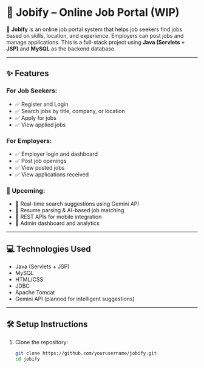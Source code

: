 # 💼 Jobify – Online Job Portal (WIP)

🚀 **Jobify** is an online job portal system that helps job seekers find jobs based on skills, location, and experience. Employers can post jobs and manage applications. This is a full-stack project using **Java (Servlets + JSP)** and **MySQL** as the backend database.

---

## ✨ Features

### For Job Seekers:
- ✅ Register and Login
- ✅ Search jobs by title, company, or location
- ✅ Apply for jobs
- ✅ View applied jobs

### For Employers:
- ✅ Employer login and dashboard
- ✅ Post job openings
- ✅ View posted jobs
- ✅ View applications received

### 🔄 Upcoming:
- 🔲 Real-time search suggestions using Gemini API
- 🔲 Resume parsing & AI-based job matching
- 🔲 REST APIs for mobile integration
- 🔲 Admin dashboard and analytics

---

## 💻 Technologies Used

- Java (Servlets + JSP)
- MySQL
- HTML/CSS
- JDBC
- Apache Tomcat
- Gemini API (planned for intelligent suggestions)

---

## 🛠️ Setup Instructions

1. Clone the repository:

   ```bash
   git clone https://github.com/yourusername/jobify.git
   cd jobify
